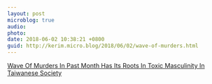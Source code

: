 ```yaml
---
layout: post
microblog: true
audio: 
photo: 
date: 2018-06-02 10:38:21 +0800
guid: http://kerim.micro.blog/2018/06/02/wave-of-murders.html
---
```

[Wave Of Murders In Past Month Has Its Roots In Toxic Masculinity In Taiwanese Society](https://newbloommag.net/2018/06/01/murder-toxic-masculinity/)
